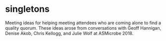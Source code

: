 # singletons
Meeting ideas for helping meeting attendees who are coming alone to find a quality quorum. 
These ideas arose from conversations with Geoff Hannigan, Denise Akob, Chris Kellogg, and Julie Wolf at ASMicrobe 2018.
